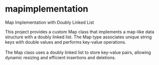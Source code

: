 # mapimplementation
Map Implementation with Doubly Linked List

This project provides a custom Map class that implements a map-like data structure with a doubly linked list. The Map type associates unique string keys with double values and performs key-value operations.
<br>
<br>
 The Map class uses a doubly linked list to store key-value pairs, allowing dynamic resizing and efficient insertions and deletions.
